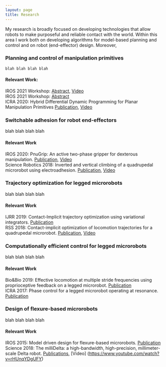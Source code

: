 ```yaml
---
layout: page
title: Research
---
```


My research is broadly focused on developing technologies that allow robots to make purposeful and reliable contact with the world. Within this area I work both on developing algorithms for model-based planning and control and on robot (end-effector) design. Moreover, 
<!-- ########################## Entry 0 ############################# -->

### Planning and control of manipulation primitives

    blah blah blah blah 

#### Relevant Work: 

IROS 2021 Workshop: [Abstract](), [Video]() <br>
IROS 2021 Workshop: [Abstract]() <br> 
ICRA 2020: Hybrid Differential Dynamic Programming for Planar Manipulation Primitives [Publication](https://ieeexplore.ieee.org/document/9197414),  [Video](https://www.youtube.com/watch?v=YGSe4cUfq6Q&feature=youtu.be&ab_channel=MCubeLabMIT) <br>

  <!-- ########################## Entry 1 ############################# -->

### Switchable adhesion for robot end-effectors

blah blah blah blah 

#### Relevant Work  

IROS 2020: PnuGrip: An active two-phase gripper for dexterous manipulation. [Publication](http://ras.papercept.net/images/temp/IROS/files/1356.pdf), [Video]() <br>
Science Robotics 2018:  Inverted and vertical climbing of a quadrupedal microrobot using electroadhesion. [Publication](https://robotics.sciencemag.org/content/3/25/eaau3038), [Video](https://www.youtube.com/watch?v=hPqFJ_lwHjY&ab_channel=MicroroboticsLab) <br>



<!-- ########################## Entry 2 ############################# -->

### Trajectory optimization for legged microrobots

blah blah blah blah 

#### Relevant Work  

IJRR 2019: Contact-Implicit trajectory optimization using variational integrators. [Publication](https://journals.sagepub.com/doi/full/10.1177/0278364919849235)<br>
RSS 2018: Contact-implicit optimization of locomotion trajectories for a quadrupedal microrobot. [Publication](http://www.roboticsproceedings.org/rss14/p41.pdf), [Video](https://www.youtube.com/watch?v=fg5MiyJ7dXw&ab_channel=HarvardAgileRoboticsLab) <br>

<!-- ########################## Entry 3 ############################# -->

### Computationally efficient control for legged microrobots

blah blah blah blah 

#### Relevant Work  

Bio&Bio 2019: Effective locomotion at multiple stride frequencies using proprioceptive feedback on a legged microrobot. [Publication](https://journals.sagepub.com/doi/full/10.1177/0278364919849235) <br>
ICRA 2017: Phase control for a legged microrobot operating at resonance. [Publication](https://ieeexplore.ieee.org/document/7989704) <br>

<!-- ########################## Entry 3 ############################# -->

### Design of flexure-based microrobots

blah blah blah blah 

#### Relevant Work  

IROS 2015: Model driven design for flexure-based microrobots. [Publication](https://ieeexplore.ieee.org/document/7353959) <br>
Science 2018: The milliDelta: a high-bandwidth, high-precision, millimeter-scale Delta robot. [Publications](https://robotics.sciencemag.org/content/3/14/eaar3018), [Video] (https://www.youtube.com/watch?v=rHUnqYDgUFY) <br>




